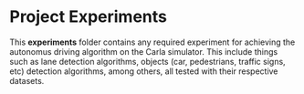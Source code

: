 # Project Experiments

This **experiments** folder contains any required experiment for achieving the autonomus driving algorithm on the Carla simulator. This include things such as lane detection algorithms, objects (car, pedestrians, traffic signs, etc) detection algorithms, among others, all tested with their respective datasets.